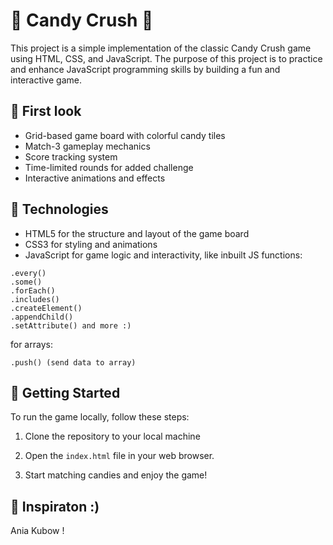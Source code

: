 # 🍬 Candy Crush 🍬
This project is a simple implementation of the classic Candy Crush game using HTML, CSS, and JavaScript. The purpose of this project is to practice and enhance JavaScript programming skills by building a fun and interactive game.

## 🍬 First look

- Grid-based game board with colorful candy tiles
- Match-3 gameplay mechanics
- Score tracking system
- Time-limited rounds for added challenge
- Interactive animations and effects

## 🍬 Technologies 

- HTML5 for the structure and layout of the game board
- CSS3 for styling and animations
- JavaScript for game logic and interactivity, like inbuilt JS functions: 
```
.every()
.some()
.forEach() 
.includes()
.createElement()
.appendChild()
.setAttribute() and more :)
```
for arrays: 
```
.push() (send data to array)
```

## 🍬 Getting Started

To run the game locally, follow these steps:

1. Clone the repository to your local machine

2. Open the `index.html` file in your web browser.

3. Start matching candies and enjoy the game!

## 🍬 Inspiraton :)

Ania Kubow !



